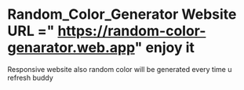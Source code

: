 # Random_Color_Generator Website URL =" https://random-color-genarator.web.app"   enjoy it


Responsive website also 
 random color will be generated every time u refresh buddy
